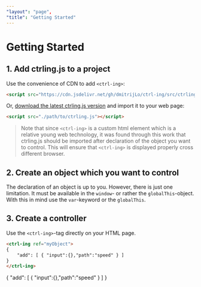 ```yaml
---
"layout": "page",
"title": "Getting Started"
---
```


# Getting Started

## 1. Add ctrling.js to a project

Use the convenience of CDN to add `<ctrl-ing>`:

```HTML
<script src="https://cdn.jsdelivr.net/gh/dmitrijLo/ctrl-ing/src/ctrling.min.js"></script>
```

Or, <a target="_blank" rel="noopener noreferrer" href='' download>download the latest ctrling.js version</a> and import it to your web page:

```HTML
<script src="./path/to/ctrling.js"></script>
```

> Note that since `<ctrl-ing>` is a custom html element which is a relative young web technology, it was found through this work that ctrling.js should be imported after declaration of the object you want to control. This will ensure that `<ctrl-ing>` is displayed properly cross different browser.

## 2. Create an object which you want to control

The declaration of an object is up to you. However, there is just one limitation. It must be available in the `window`- or rather the `globalThis`-object. With this in mind use the `var`-keyword or the `globalThis`.

## 3. Create a controller

Use the `<ctrl-ing>`-tag directly on your HTML page.

<script>var myObject = { speed:10 }</script>

```HTML
<ctrl-ing ref="myObject">
{
    "add": [ { "input":{},"path":"speed" } ]
}
</ctrl-ing>
```

<ctrl-ing ref="myObject" xOffset=50 yOffset=5>
{
    "add": [ { "input":{},"path":"speed" } ]
}
</ctrl-ing>
